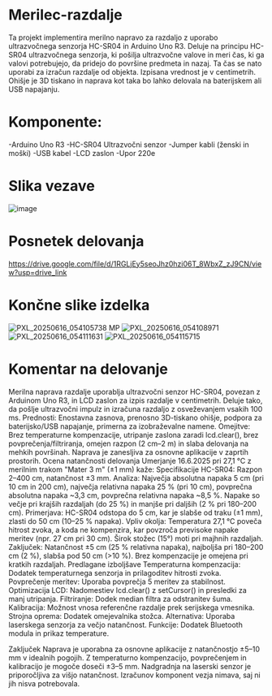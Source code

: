 # Merilec-razdalje
Ta projekt implementira merilno napravo za razdaljo z uporabo ultrazvočnega senzorja HC-SR04 in Arduino Uno R3.
Deluje na principu HC-SR04 ultrazvočnega senzorja, ki pošilja ultrazvočne valove in meri čas, ki ga valovi potrebujejo, da pridejo do površine predmeta in nazaj. Ta čas se nato uporabi za izračun razdalje od objekta. Izpisana vrednost je v centimetrih. Ohišje je 3D tiskano in naprava kot taka bo lahko delovala na baterijskem ali USB napajanju.

# Komponente:
 -Arduino Uno R3
 -HC-SR04 Ultrazvočni senzor
 -Jumper kabli (ženski in moški)
 -USB kabel
 -LCD zaslon
 -Upor 220e

# Slika vezave
![image](https://github.com/user-attachments/assets/0b1e48a8-dce1-4598-853d-a25fab3468f7)

# Posnetek delovanja
https://drive.google.com/file/d/1RGLjEy5seoJhz0hzi06T_8WbxZ_zJ9CN/view?usp=drive_link

# Končne slike izdelka
![PXL_20250616_054105738 MP](https://github.com/user-attachments/assets/cb8bddcf-9a32-4e77-9a36-635dc3fffa8b)
![PXL_20250616_054108971](https://github.com/user-attachments/assets/0c2fdd99-f647-480a-a84a-6aaf1151826d)
![PXL_20250616_054111631](https://github.com/user-attachments/assets/75d52141-531c-48fa-a2f8-f2b33621c5a0)
![PXL_20250616_054115715](https://github.com/user-attachments/assets/88f13c3e-9acd-4179-8ee0-e00bfcc61448)

# Komentar na delovanje
Merilna naprava razdalje uporablja ultrazvočni senzor HC-SR04, povezan z Arduinom Uno R3, in LCD zaslon za izpis razdalje v centimetrih. Deluje tako, da pošlje ultrazvočni impulz in izračuna razdaljo z osveževanjem vsakih 100 ms.
Prednosti: Enostavna zasnova, prenosno 3D-tiskano ohišje, podpora za baterijsko/USB napajanje, primerna za izobraževalne namene.
Omejitve: Brez temperaturne kompenzacije, utripanje zaslona zaradi lcd.clear(), brez povprečenja/filtriranja, omejen razpon (2 cm–2 m) in slaba delovanja na mehkih površinah.
Naprava je zanesljiva za osnovne aplikacije v zaprtih prostorih.
Ocena natančnosti delovanja
Umerjanje 16.6.2025 pri 27,1 °C z merilnim trakom "Mater 3 m" (±1 mm) kaže:
Specifikacije HC-SR04: Razpon 2–400 cm, natančnost ±3 mm.
Analiza: Največja absolutna napaka 5 cm (pri 10 cm in 200 cm), največja relativna napaka 25 % (pri 10 cm), povprečna absolutna napaka ~3,3 cm, povprečna relativna napaka ~8,5 %. Napake so večje pri krajših razdaljah (do 25 %) in manjše pri daljših (2 % pri 180–200 cm).
Primerjava: HC-SR04 odstopa do 5 cm, kar je slabše od traku (±1 mm), zlasti do 50 cm (10–25 % napaka).
Vpliv okolja: Temperatura 27,1 °C poveča hitrost zvoka, a koda ne kompenzira, kar povzroča previsoke napake meritev (npr. 27 cm pri 30 cm). Širok stožec (15°) moti pri majhnih razdaljah.
Zaključek: Natančnost ±5 cm (25 % relativna napaka), najboljša pri 180–200 cm (2 %), slabša pod 50 cm (>10 %). Brez kompenzacije je omejena pri kratkih razdaljah.
Predlagane izboljšave
Temperaturna kompenzacija: Dodatek temperaturnega senzorja in prilagoditev hitrosti zvoka.
Povprečenje meritev: Uporaba povprečja 5 meritev za stabilnost.
Optimizacija LCD: Nadomestiev lcd.clear() z setCursor() in presledki za manj utripanja.
Filtriranje: Dodek median filtra za odstranitev šuma.
Kalibracija: Možnost vnosa referenčne razdalje prek serijskega vmesnika.
Strojna oprema: Dodatek omejevalnika stožca.
Alternativa: Uporaba laserskega senzorja za večjo natančnost.
Funkcije: Dodatek Bluetooth modula in prikaz temperature.

Zaključek
Naprava je uporabna za osnovne aplikacije z natančnostjo ±5–10 mm v idealnih pogojih. Z temperaturno kompenzacijo, povprečenjem in kalibracijo je mogoče doseči ±3–5 mm. Nadgradnja na laserski senzor je priporočljiva za višjo natančnost.
Izračunov komponent vezja nimava, saj ni jih nisva potrebovala.

